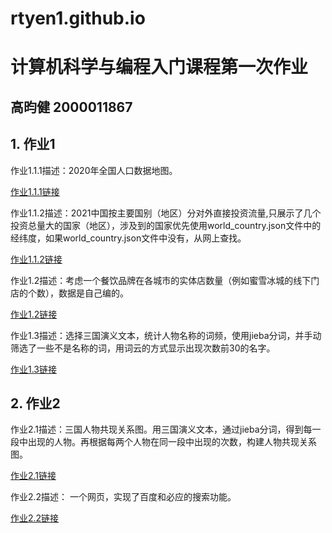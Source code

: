 # rtyen1.github.io
# 计算机科学与编程入门课程第一次作业
## 高昀健 2000011867 
## 1. 作业1
作业1.1.1描述：2020年全国人口数据地图。

[作业1.1.1链接](https://rtyen1.github.io/全国人口数据地图2020_map.html)

作业1.1.2描述：2021中国按主要国别（地区）分对外直接投资流量,只展示了几个投资总量大的国家（地区），涉及到的国家优先使用world_country.json文件中的经纬度，如果world_country.json文件中没有，从网上查找。

[作业1.1.2链接](https://rtyen1.github.io/2021中国按主要国别（地区）分对外直接投资流量.html)

作业1.2描述：考虑一个餐饮品牌在各城市的实体店数量（例如蜜雪冰城的线下门店的个数），数据是自己编的。

[作业1.2链接](https://rtyen1.github.io/某品牌实体店数量.html)

作业1.3描述：选择三国演义文本，统计人物名称的词频，使用jieba分词，并手动筛选了一些不是名称的词，用词云的方式显示出现次数前30的名字。

[作业1.3链接](https://rtyen1.github.io/三国人物词频.html)

## 2. 作业2
作业2.1描述：三国人物共现关系图。用三国演义文本，通过jieba分词，得到每一段中出现的人物。再根据每两个人物在同一段中出现的次数，构建人物共现关系图。

[作业2.1链接](https://rtyen1.github.io/三国演义共现分析.html)

作业2.2描述： 一个网页，实现了百度和必应的搜索功能。

[作业2.2链接](https://rtyen1.github.io/搜索引擎.html)

